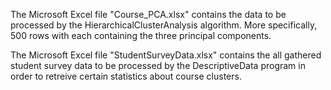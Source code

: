 The Microsoft Excel file "Course_PCA.xlsx" contains the data to be processed by the HierarchicalClusterAnalysis algorithm. More specifically, 500 rows with each  containing the three principal components.

The Microsoft Excel file "StudentSurveyData.xlsx" contains the all gathered student survey data to be processed by the DescriptiveData program in order to retreive certain statistics about course clusters.
